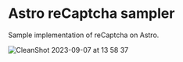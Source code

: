 # Astro reCaptcha sampler

Sample implementation of reCaptcha on Astro.

![CleanShot 2023-09-07 at 13 58 37](https://github.com/kawamataryo/astro-recaptcha-sample/assets/11070996/077e54d8-b9b3-42a9-a114-a32506d61175)
